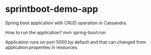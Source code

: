 # sprintboot-demo-app
Spring boot application with CRUD operation in Cassandra.

How to run the application?
mvn spring-boot:run

Application runs on port 5000 by default and that can changed from application.properties in resources.
